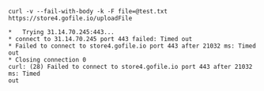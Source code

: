 `curl -v --fail-with-body -k -F file=@test.txt https://store4.gofile.io/uploadFile`
```
*   Trying 31.14.70.245:443...
* connect to 31.14.70.245 port 443 failed: Timed out
* Failed to connect to store4.gofile.io port 443 after 21032 ms: Timed out
* Closing connection 0
curl: (28) Failed to connect to store4.gofile.io port 443 after 21032 ms: Timed
out
```
